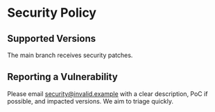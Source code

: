 # Security Policy

## Supported Versions
The main branch receives security patches.

## Reporting a Vulnerability
Please email security@invalid.example with a clear description, PoC if possible,
and impacted versions. We aim to triage quickly.
